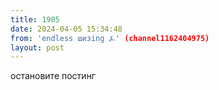 ```yaml
---
title: 1905
date: 2024-04-05 15:34:48
from: 'endless шизing ⍼' (channel1162404975)
layout: post
---
```


остановите постинг
